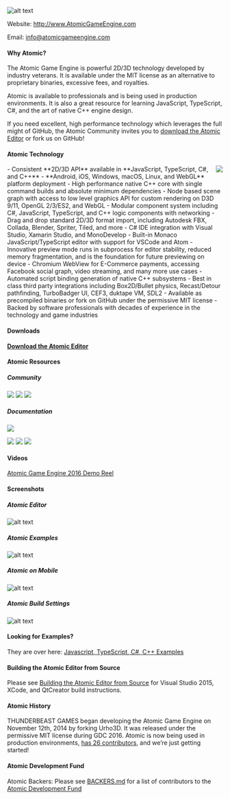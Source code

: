 [AtomicLogo]: https://github.com/AtomicGameEngine/AtomicGameEngine/wiki/images/repo/Atomic-Game-Engine-512.png
![alt text][AtomicLogo]

Website: <a href="http://www.atomicgameengine.com" target="_blank">http://www.AtomicGameEngine.com</a>

Email: info@atomicgameengine.com

#### Why Atomic?

The Atomic Game Engine is powerful 2D/3D technology developed by industry veterans.  It is available under the MIT license as an alternative to proprietary binaries, excessive fees, and royalties.

Atomic is available to professionals and is being used in production environments.  It is also a great resource for learning JavaScript, TypeScript, C#, and the art of native C++ engine design.

If you need excellent, high performance technology which leverages the full might of GitHub, the Atomic Community invites you to <a href="http://atomicgameengine.com/#download-the-atomic-editor">download the Atomic Editor</a> or fork us on GitHub!

#### Atomic Technology
<img align="right" src="http://atomicgameengine.com/images/PlatformBox.png"/>
- Consistent **2D/3D API** available in **JavaScript, TypeScript, C#, and C++**
- **Android, iOS, Windows, macOS, Linux, and WebGL** platform deployment
- High performance native C++ core with single command builds and absolute minimum dependencies
- Node based scene graph with access to low level graphics API for custom rendering on D3D 9/11, OpenGL 2/3/ES2, and WebGL
- Modular component system including C#, JavaScript, TypeScript, and C++ logic components with networking
- Drag and drop standard 2D/3D format import, including Autodesk FBX, Collada, Blender, Spriter, Tiled, and more
- C# IDE integration with Visual Studio, Xamarin Studio, and MonoDevelop
- Built-in Monaco JavaScript/TypeScript editor with support for VSCode and Atom
- Innovative preview mode runs in subprocess for editor stability, reduced memory fragmentation, and is the foundation for future previewing on device
- Chromium WebView for E-Commerce payments, accessing Facebook social graph, video streaming, and many more use cases
- Automated script binding generation of native C++ subsystems
- Best in class third party integrations including Box2D/Bullet physics, Recast/Detour pathfinding, TurboBadger UI, CEF3, duktape VM, SDL2
- Available as precompiled binaries or fork on GitHub under the permissive MIT license
- Backed by software professionals with decades of experience in the technology and game industries

#### Downloads

**[Download the Atomic Editor](http://atomicgameengine.com/#download-the-atomic-editor)**

#### Atomic Resources

##### Community

<a href="https://discourse.atomicgameengine.com/">![](http://atomicgameengine.com/images/community/CommunitySupportPortal.png)</a>
<a href="https://gitter.im/AtomicGameEngine/AtomicGameEngine/">![](http://atomicgameengine.com/images/community/Community_Chat.png)</a>
<a href="http://atomicgameengine.com/blog/">![](http://atomicgameengine.com/images/community/Community_Blog.png)</a>

##### Documentation

<a href="https://github.com/AtomicGameEngine/AtomicGameEngine/wiki/">![](http://atomicgameengine.com/images/community/Community_GitHub.png)</a>  

<a href="http://docs.atomicgameengine.com/api/modules/atomic.html">![](http://atomicgameengine.com/images/community/Documentation_JSTS.png)</a>
<a href="http://docs.atomicgameengine.com/csharp/AtomicEngine/">![](http://atomicgameengine.com/images/community/Documentation_CSharp.png)</a>
<a href="http://docs.atomicgameengine.com/cpp">![](http://atomicgameengine.com/images/community/Documentation_CPlusPlus.png)</a>

#### Videos

<a href="http://www.atomicgameengine.com" target="_blank">Atomic Game Engine 2016 Demo Reel</a>

#### Screenshots

##### Atomic Editor
[RoboBeach]: https://github.com/AtomicGameEngine/AtomicGameEngine/wiki/images/repo/RoboBeach.png
![alt text][RoboBeach]

##### Atomic Examples
[DevSnapshot]: https://github.com/AtomicGameEngine/AtomicGameEngine/wiki/images/repo/DevSnapshot2116.png
![alt text][DevSnapshot]

##### Atomic on Mobile
[ToonTown]: https://github.com/AtomicGameEngine/AtomicGameEngine/wiki/images/repo/ToonTownTouchUpdate.gif
![alt text][ToonTown]

##### Atomic Build Settings
[AndroidBuildSettings]: https://github.com/AtomicGameEngine/AtomicGameEngine/wiki/images/repo/AndroidBuildSettings.png
![alt text][AndroidBuildSettings]

#### Looking for Examples?

They are over here: <a href="https://github.com/AtomicGameEngine/AtomicExamples">Javascript, TypeScript, C#, C++ Examples</a>

#### Building the Atomic Editor from Source

Please see [Building the Atomic Editor from Source](https://github.com/AtomicGameEngine/AtomicGameEngine/wiki/Building-Atomic---The-Quick-and-Easy-Way) for Visual Studio 2015, XCode, and QtCreator build instructions.

#### Atomic History

THUNDERBEAST GAMES began developing the Atomic Game Engine on November 12th, 2014 by forking Urho3D.  It was released under the permissive MIT license during GDC 2016.  Atomic is now being used in production environments, <a href="https://github.com/AtomicGameEngine/AtomicGameEngine/graphs/contributors" target="_blank">has 26 contributors</a>, and we’re just getting started!

#### Atomic Development Fund

Atomic Backers:  Please see [BACKERS.md](https://github.com/AtomicGameEngine/AtomicGameEngine/blob/master/BACKERS.md) for a list of contributors to the [Atomic Development Fund](http://atomicgameengine.com/#sponsors--development-fund/)
